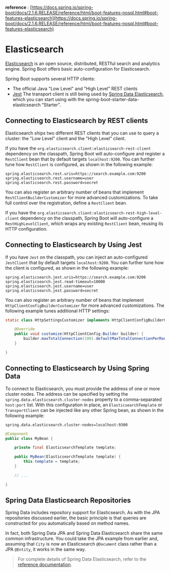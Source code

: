 **reference** : [https://docs.spring.io/spring-boot/docs/2.1.6.RELEASE/reference/html/boot-features-nosql.html#boot-features-elasticsearch](https://docs.spring.io/spring-boot/docs/2.1.6.RELEASE/reference/html/boot-features-nosql.html#boot-features-elasticsearch) 

# Elasticsearch
[Elasticsearch](https://www.elastic.co/cn/products/elasticsearch) is an open source, distributed, RESTful search and analytics engine. Spring Boot offers basic auto-configuration for Elasticsearch.

Spring Boot supports several HTTP clients:
- The official Java "Low Level" and "High Level" REST clients
- [Jest](https://github.com/searchbox-io/Jest)
The transport client is still being used by [Spring Data Elasticsearch](https://github.com/spring-projects/spring-data-elasticsearch), which you can start using with the spring-boot-starter-data-elasticsearch “Starter”.

## Connecting to Elasticsearch by REST clients
Elasticsearch ships two different REST clients that you can use to query a cluster: the "Low Level" client and the "High Level" client.

If you have the `org.elasticsearch.client:elasticsearch-rest-client` dependency on the classpath, Spring Boot will auto-configure and register a `RestClient` bean that by default targets `localhost:9200`. You can further tune how `RestClient` is configured, as shown in the following example:
```properties
spring.elasticsearch.rest.uris=https://search.example.com:9200
spring.elasticsearch.rest.username=user
spring.elasticsearch.rest.password=secret
```
You can also register an arbitrary number of beans that implement `RestClientBuilderCustomizer` for more advanced customizations. To take full control over the registration, define a `RestClient` bean.

If you have the `org.elasticsearch.client:elasticsearch-rest-high-level-client` dependency on the classpath, Spring Boot will auto-configure a `RestHighLevelClient`, which wraps any existing `RestClient` bean, reusing its HTTP configuration.

## Connecting to Elasticsearch by Using Jest
If you have `Jest` on the classpath, you can inject an auto-configured `JestClient` that by default targets `localhost:9200`. You can further tune how the client is configured, as shown in the following example:
```properties
spring.elasticsearch.jest.uris=https://search.example.com:9200
spring.elasticsearch.jest.read-timeout=10000
spring.elasticsearch.jest.username=user
spring.elasticsearch.jest.password=secret
```
You can also register an arbitrary number of beans that implement `HttpClientConfigBuilderCustomizer` for more advanced customizations. The following example tunes additional HTTP settings:
```java
static class HttpSettingsCustomizer implements HttpClientConfigBuilderCustomizer {

	@Override
	public void customize(HttpClientConfig.Builder builder) {
		builder.maxTotalConnection(100).defaultMaxTotalConnectionPerRoute(5);
	}

}
```

## Connecting to Elasticsearch by Using Spring Data
To connect to Elasticsearch, you must provide the address of one or more cluster nodes. The address can be specified by setting the `spring.data.elasticsearch.cluster-nodes` property to a comma-separated `host:port` list. With this configuration in place, an `ElasticsearchTemplate` or `TransportClient` can be injected like any other Spring bean, as shown in the following example:
```properties
spring.data.elasticsearch.cluster-nodes=localhost:9300
```
```java
@Component
public class MyBean {

	private final ElasticsearchTemplate template;

	public MyBean(ElasticsearchTemplate template) {
		this.template = template;
	}

	// ...

}
```
## Spring Data Elasticsearch Repositories
Spring Data includes repository support for Elasticsearch. As with the JPA repositories discussed earlier, the basic principle is that queries are constructed for you automatically based on method names.

In fact, both Spring Data JPA and Spring Data Elasticsearch share the same common infrastructure. You could take the JPA example from earlier and, assuming that `City` is now an Elasticsearch `@Document` class rather than a JPA `@Entity`, it works in the same way.

> For complete details of Spring Data Elasticsearch, refer to the [reference documentation](https://docs.spring.io/spring-data/elasticsearch/docs/).